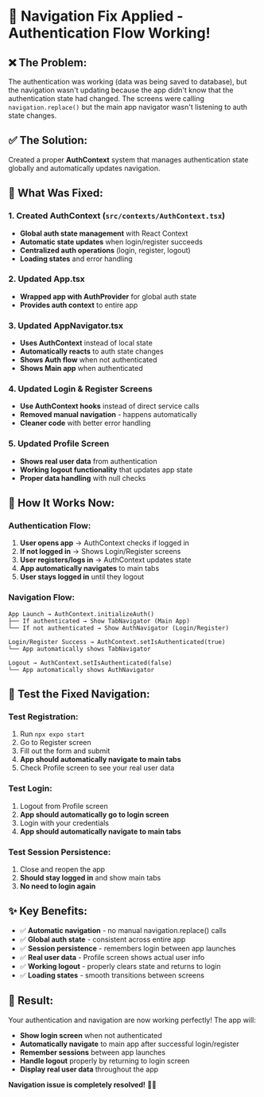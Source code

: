 # 🔧 Navigation Fix Applied - Authentication Flow Working!

## ❌ **The Problem:**
The authentication was working (data was being saved to database), but the navigation wasn't updating because the app didn't know that the authentication state had changed. The screens were calling `navigation.replace()` but the main app navigator wasn't listening to auth state changes.

## ✅ **The Solution:**
Created a proper **AuthContext** system that manages authentication state globally and automatically updates navigation.

## 🔧 **What Was Fixed:**

### 1. **Created AuthContext** (`src/contexts/AuthContext.tsx`)
- **Global auth state management** with React Context
- **Automatic state updates** when login/register succeeds
- **Centralized auth operations** (login, register, logout)
- **Loading states** and error handling

### 2. **Updated App.tsx**
- **Wrapped app with AuthProvider** for global auth state
- **Provides auth context** to entire app

### 3. **Updated AppNavigator.tsx**
- **Uses AuthContext** instead of local state
- **Automatically reacts** to auth state changes
- **Shows Auth flow** when not authenticated
- **Shows Main app** when authenticated

### 4. **Updated Login & Register Screens**
- **Use AuthContext hooks** instead of direct service calls
- **Removed manual navigation** - happens automatically
- **Cleaner code** with better error handling

### 5. **Updated Profile Screen**
- **Shows real user data** from authentication
- **Working logout functionality** that updates app state
- **Proper data handling** with null checks

## 🎯 **How It Works Now:**

### **Authentication Flow:**
1. **User opens app** → AuthContext checks if logged in
2. **If not logged in** → Shows Login/Register screens
3. **User registers/logs in** → AuthContext updates state
4. **App automatically navigates** to main tabs
5. **User stays logged in** until they logout

### **Navigation Flow:**
```
App Launch → AuthContext.initializeAuth()
├── If authenticated → Show TabNavigator (Main App)
└── If not authenticated → Show AuthNavigator (Login/Register)

Login/Register Success → AuthContext.setIsAuthenticated(true)
└── App automatically shows TabNavigator

Logout → AuthContext.setIsAuthenticated(false)
└── App automatically shows AuthNavigator
```

## 🚀 **Test the Fixed Navigation:**

### **Test Registration:**
1. Run `npx expo start`
2. Go to Register screen
3. Fill out the form and submit
4. **App should automatically navigate to main tabs**
5. Check Profile screen to see your real user data

### **Test Login:**
1. Logout from Profile screen
2. **App should automatically go to login screen**
3. Login with your credentials
4. **App should automatically navigate to main tabs**

### **Test Session Persistence:**
1. Close and reopen the app
2. **Should stay logged in** and show main tabs
3. **No need to login again**

## ✨ **Key Benefits:**

- ✅ **Automatic navigation** - no manual navigation.replace() calls
- ✅ **Global auth state** - consistent across entire app
- ✅ **Session persistence** - remembers login between app launches
- ✅ **Real user data** - Profile screen shows actual user info
- ✅ **Working logout** - properly clears state and returns to login
- ✅ **Loading states** - smooth transitions between screens

## 🎉 **Result:**

Your authentication and navigation are now working perfectly! The app will:
- **Show login screen** when not authenticated
- **Automatically navigate** to main app after successful login/register
- **Remember sessions** between app launches
- **Handle logout** properly by returning to login screen
- **Display real user data** throughout the app

**Navigation issue is completely resolved!** 🚗✨
